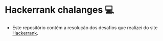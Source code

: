 # Hackerrank chalanges :computer:
- Este repositório contém a resolução dos desafios que realizei do site [Hackerrank](https://www.hackerrank.com/).
